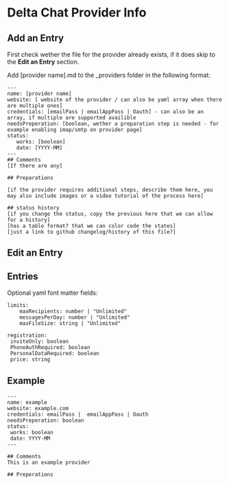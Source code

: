 # Delta Chat Provider Info


## Add an Entry
First check wether the file for the provider already exists, if it does skip to the **Edit an Entry** section.

Add [provider name].md to the _providers folder in the following format:
```
---
name: [provider name]
website: [ website of the provider / can also be yaml array when there are multiple ones]
credentials: [emailPass | emailAppPass | Oauth] - can also be an array, if multiple are supported availible
needsPreperation: [boolean, wether a preparation step is needed - for example enabling imap/smtp on provider page]
status:
   works: [boolean]
   date: [YYYY-MM]
---
## Comments
[If there are any]

## Preparations

[if the provider requires additional steps, describe them here, you may also include images or a video tutorial of the process here]

## status history
[if you change the status, copy the previous here that we can allow for a history]
[has a table format? that we can color code the states]
[just a link to github changelog/history of this file?]
```

## Edit an Entry

## Entries

Optional yaml font matter fields:
```
limits:
    maxRecipients: number | "Unlimited"
    messagesPerDay: number | "Unlimited"
    maxFileSize: string | "Unlimited"

registration:
 inviteOnly: boolean
 PhoneAuthRequired: boolean
 PersonalDataRequired: boolean
 price: string

```

## Example
```
---
name: example
website: example.com
credentials: emailPass |  emailAppPass | Oauth
needsPreperation: boolean
status:
 works: boolean
 date: YYYY-MM
---

## Comments
This is an example provider

## Preperations
```
